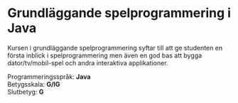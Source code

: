 # Grundläggande spelprogrammering i Java

Kursen i grundläggande spelprogrammering syftar till att ge studenten en första inblick i spelprogrammering men även en god bas att bygga dator/tv/mobil-spel och andra interaktiva applikationer.

Programmeringsspråk: <b>Java</b><br>
Betygsskala: <b>G/IG</b><br>
Slutbetyg: <b>G</b>
